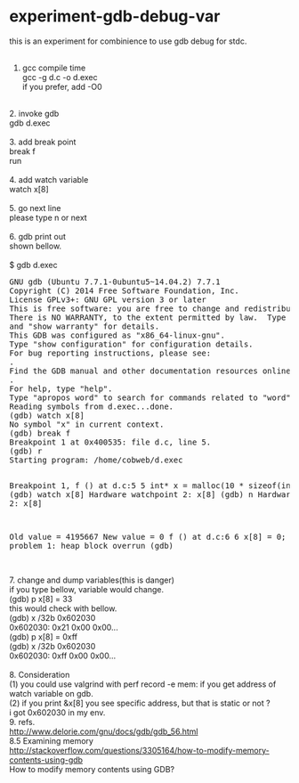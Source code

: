 # experiment-gdb-debug-var<BR>
this is an experiment for combinience to use gdb debug for stdc.<BR>
<BR>
1. gcc compile time<BR>
   gcc -g d.c -o d.exec<BR>
   if you prefer, add -O0 <BR>
<BR>
2. invoke gdb<BR>
   gdb d.exec<BR>
<BR>
3. add break point<BR>
  break f<BR>
  run<BR>
<BR>
4. add watch variable<BR>
   watch x[8]<BR>
<BR>
5. go next line<BR>
   please type n or next<BR>
<BR>
6. gdb print out<BR>
   shown bellow.<BR>
<BR>
$ gdb d.exec<BR>
<pre>
GNU gdb (Ubuntu 7.7.1-0ubuntu5~14.04.2) 7.7.1
Copyright (C) 2014 Free Software Foundation, Inc.
License GPLv3+: GNU GPL version 3 or later <http://gnu.org/licenses/gpl.html>
This is free software: you are free to change and redistribute it.
There is NO WARRANTY, to the extent permitted by law.  Type "show copying"
and "show warranty" for details.
This GDB was configured as "x86_64-linux-gnu".
Type "show configuration" for configuration details.
For bug reporting instructions, please see:
<http://www.gnu.org/software/gdb/bugs/>.
Find the GDB manual and other documentation resources online at:
<http://www.gnu.org/software/gdb/documentation/>.
For help, type "help".
Type "apropos word" to search for commands related to "word"...
Reading symbols from d.exec...done.
(gdb) watch x[8]
No symbol "x" in current context.
(gdb) break f
Breakpoint 1 at 0x400535: file d.c, line 5.
(gdb) r
Starting program: /home/cobweb/d.exec 

Breakpoint 1, f () at d.c:5
5            int* x = malloc(10 * sizeof(int));
(gdb) watch x[8]
Hardware watchpoint 2: x[8]
(gdb) n
Hardware watchpoint 2: x[8]

Old value = 4195667
New value = 0
f () at d.c:6
6            x[8] = 0;        // problem 1: heap block overrun
(gdb) 
</pre>
<BR>
7. change and dump variables(this is danger)<BR>
if you type bellow, variable would change.<BR>
(gdb) p x[8] = 33<BR>
this would check with bellow.<BR>
(gdb)  x /32b 0x602030<BR>
0x602030:   0x21 0x00 0x00...<BR>
(gdb) p x[8] = 0xff<BR>
(gdb)  x /32b 0x602030<BR>
0x602030:   0xff 0x00 0x00...<BR>
<BR>
8. Consideration<BR>
(1) you could use valgrind with perf record -e mem: if you get address of watch variable on gdb.<BR>
(2) if you print &x[8] you see specific address, but that is static or not ?<BR>
    i got 0x602030 in my env.<BR>
9. refs.<BR>
http://www.delorie.com/gnu/docs/gdb/gdb_56.html<BR>
8.5 Examining memory<BR>
http://stackoverflow.com/questions/3305164/how-to-modify-memory-contents-using-gdb<BR>
How to modify memory contents using GDB?<BR>
